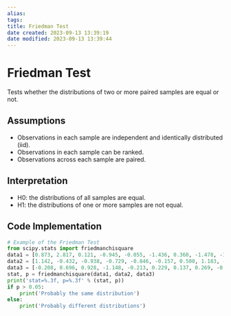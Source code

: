 ```yaml
---
alias: 
tags: 
title: Friedman Test
date created: 2023-09-13 13:39:19
date modified: 2023-09-13 13:39:44
---
```


# Friedman Test

Tests whether the distributions of two or more paired samples are equal or not.

## Assumptions

- Observations in each sample are independent and identically distributed (iid).
- Observations in each sample can be ranked.
- Observations across each sample are paired.

## Interpretation

- H0: the distributions of all samples are equal.
- H1: the distributions of one or more samples are not equal.

## Code Implementation

```python
# Example of the Friedman Test
from scipy.stats import friedmanchisquare
data1 = [0.873, 2.817, 0.121, -0.945, -0.055, -1.436, 0.360, -1.478, -1.637, -1.869]
data2 = [1.142, -0.432, -0.938, -0.729, -0.846, -0.157, 0.500, 1.183, -1.075, -0.169]
data3 = [-0.208, 0.696, 0.928, -1.148, -0.213, 0.229, 0.137, 0.269, -0.870, -1.204]
stat, p = friedmanchisquare(data1, data2, data3)
print('stat=%.3f, p=%.3f' % (stat, p))
if p > 0.05:
	print('Probably the same distribution')
else:
	print('Probably different distributions')
```